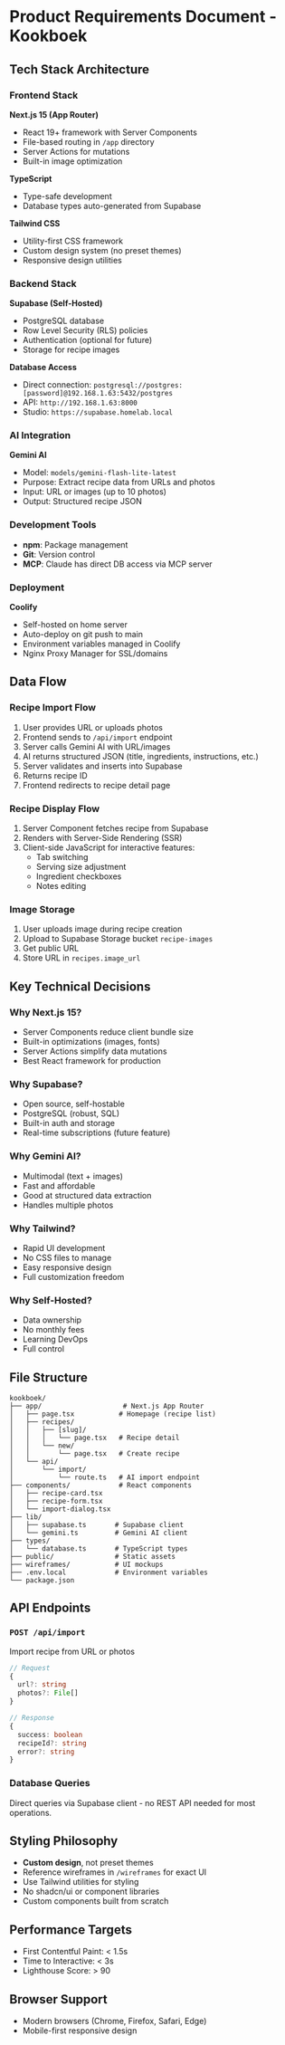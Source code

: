 
# Product Requirements Document - Kookboek

## Tech Stack Architecture

### Frontend Stack
**Next.js 15 (App Router)**
- React 19+ framework with Server Components
- File-based routing in `/app` directory
- Server Actions for mutations
- Built-in image optimization

**TypeScript**
- Type-safe development
- Database types auto-generated from Supabase

**Tailwind CSS**
- Utility-first CSS framework
- Custom design system (no preset themes)
- Responsive design utilities

### Backend Stack
**Supabase (Self-Hosted)**
- PostgreSQL database
- Row Level Security (RLS) policies
- Authentication (optional for future)
- Storage for recipe images

**Database Access**
- Direct connection: `postgresql://postgres:[password]@192.168.1.63:5432/postgres`
- API: `http://192.168.1.63:8000`
- Studio: `https://supabase.homelab.local`

### AI Integration
**Gemini AI**
- Model: `models/gemini-flash-lite-latest`
- Purpose: Extract recipe data from URLs and photos
- Input: URL or images (up to 10 photos)
- Output: Structured recipe JSON

### Development Tools
- **npm**: Package management
- **Git**: Version control
- **MCP**: Claude has direct DB access via MCP server

### Deployment
**Coolify**
- Self-hosted on home server
- Auto-deploy on git push to main
- Environment variables managed in Coolify
- Nginx Proxy Manager for SSL/domains

## Data Flow

### Recipe Import Flow
1. User provides URL or uploads photos
2. Frontend sends to `/api/import` endpoint
3. Server calls Gemini AI with URL/images
4. AI returns structured JSON (title, ingredients, instructions, etc.)
5. Server validates and inserts into Supabase
6. Returns recipe ID
7. Frontend redirects to recipe detail page

### Recipe Display Flow
1. Server Component fetches recipe from Supabase
2. Renders with Server-Side Rendering (SSR)
3. Client-side JavaScript for interactive features:
   - Tab switching
   - Serving size adjustment
   - Ingredient checkboxes
   - Notes editing

### Image Storage
1. User uploads image during recipe creation
2. Upload to Supabase Storage bucket `recipe-images`
3. Get public URL
4. Store URL in `recipes.image_url`

## Key Technical Decisions

### Why Next.js 15?
- Server Components reduce client bundle size
- Built-in optimizations (images, fonts)
- Server Actions simplify data mutations
- Best React framework for production

### Why Supabase?
- Open source, self-hostable
- PostgreSQL (robust, SQL)
- Built-in auth and storage
- Real-time subscriptions (future feature)

### Why Gemini AI?
- Multimodal (text + images)
- Fast and affordable
- Good at structured data extraction
- Handles multiple photos

### Why Tailwind?
- Rapid UI development
- No CSS files to manage
- Easy responsive design
- Full customization freedom

### Why Self-Hosted?
- Data ownership
- No monthly fees
- Learning DevOps
- Full control

## File Structure
```
kookboek/
├── app/                    # Next.js App Router
│   ├── page.tsx           # Homepage (recipe list)
│   ├── recipes/
│   │   ├── [slug]/
│   │   │   └── page.tsx   # Recipe detail
│   │   └── new/
│   │       └── page.tsx   # Create recipe
│   └── api/
│       └── import/
│           └── route.ts   # AI import endpoint
├── components/            # React components
│   ├── recipe-card.tsx
│   ├── recipe-form.tsx
│   └── import-dialog.tsx
├── lib/
│   ├── supabase.ts       # Supabase client
│   └── gemini.ts         # Gemini AI client
├── types/
│   └── database.ts       # TypeScript types
├── public/               # Static assets
├── wireframes/           # UI mockups
├── .env.local            # Environment variables
└── package.json
```

## API Endpoints

### `POST /api/import`
Import recipe from URL or photos
```typescript
// Request
{
  url?: string
  photos?: File[]
}

// Response
{
  success: boolean
  recipeId?: string
  error?: string
}
```

### Database Queries
Direct queries via Supabase client - no REST API needed for most operations.

## Styling Philosophy
- **Custom design**, not preset themes
- Reference wireframes in `/wireframes` for exact UI
- Use Tailwind utilities for styling
- No shadcn/ui or component libraries
- Custom components built from scratch

## Performance Targets
- First Contentful Paint: < 1.5s
- Time to Interactive: < 3s
- Lighthouse Score: > 90

## Browser Support
- Modern browsers (Chrome, Firefox, Safari, Edge)
- Mobile-first responsive design
